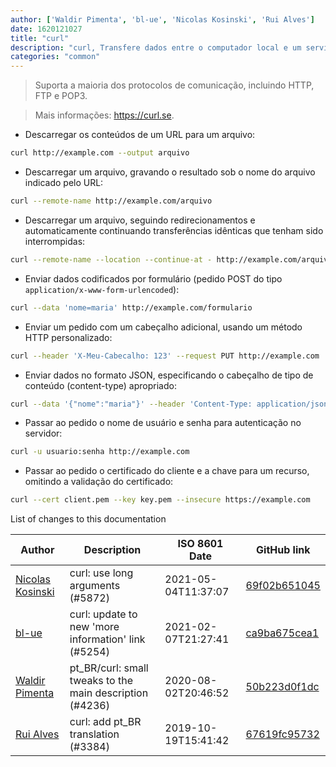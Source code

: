 ```yaml
---
author: ['Waldir Pimenta', 'bl-ue', 'Nicolas Kosinski', 'Rui Alves']
date: 1620121027
title: "curl"
description: "curl, Transfere dados entre o computador local e um servidor remoto."
categories: "common"
---
```

> Suporta a maioria dos protocolos de comunicação, incluindo HTTP, FTP e POP3.

> Mais informações: <https://curl.se>.

- Descarregar os conteúdos de um URL para um arquivo:

```bash
curl http://example.com --output arquivo
```

- Descarregar um arquivo, gravando o resultado sob o nome do arquivo indicado pelo URL:

```bash
curl --remote-name http://example.com/arquivo
```

- Descarregar um arquivo, seguindo redirecionamentos e automaticamente continuando transferências idênticas que tenham sido interrompidas:

```bash
curl --remote-name --location --continue-at - http://example.com/arquivo
```

- Enviar dados codificados por formulário (pedido POST do tipo `application/x-www-form-urlencoded`):

```bash
curl --data 'nome=maria' http://example.com/formulario
```

- Enviar um pedido com um cabeçalho adicional, usando um método HTTP personalizado:

```bash
curl --header 'X-Meu-Cabecalho: 123' --request PUT http://example.com
```

- Enviar dados no formato JSON, especificando o cabeçalho de tipo de conteúdo (content-type) apropriado:

```bash
curl --data '{"nome":"maria"}' --header 'Content-Type: application/json' http://example.com/usuarios/123
```

- Passar ao pedido o nome de usuário e senha para autenticação no servidor:

```bash
curl -u usuario:senha http://example.com
```

- Passar ao pedido o certificado do cliente e a chave para um recurso, omitindo a validação do certificado:

```bash
curl --cert client.pem --key key.pem --insecure https://example.com
```
List of changes to this documentation


Author | Description | ISO 8601 Date | GitHub link
------|-----|-----|-----
[Nicolas Kosinski](mailto:nicokosi@yahoo.com) | curl: use long arguments (#5872) | 2021-05-04T11:37:07 | [69f02b651045](https://github.com/tldr-pages/tldr/commit/69f02b65104530e9f5d1d32a9528f2d3803050e0)
[bl-ue](mailto:54780737+bl-ue@users.noreply.github.com) | curl: update to new 'more information' link (#5254) | 2021-02-07T21:27:41 | [ca9ba675cea1](https://github.com/tldr-pages/tldr/commit/ca9ba675cea1e8accb6121c8c52c4bb273df5163)
[Waldir Pimenta](mailto:waldyrious@gmail.com) | pt_BR/curl: small tweaks to the main description (#4236) | 2020-08-02T20:46:52 | [50b223d0f1dc](https://github.com/tldr-pages/tldr/commit/50b223d0f1dcce5b7c5f33c82ef7e82846415325)
[Rui Alves](mailto:up201606746@fe.up.pt) | curl: add pt_BR translation (#3384) | 2019-10-19T15:41:42 | [67619fc95732](https://github.com/tldr-pages/tldr/commit/67619fc957325df81d1644f43bb4ad55525eeec3)

